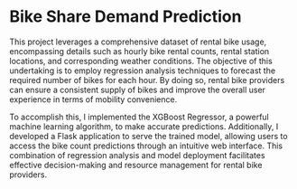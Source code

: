 # Bike Share Demand Prediction

This project leverages a comprehensive dataset of rental bike usage, encompassing details such as hourly bike rental counts, rental station locations, and corresponding weather conditions. The objective of this undertaking is to employ regression analysis techniques to forecast the required number of bikes for each hour. By doing so, rental bike providers can ensure a consistent supply of bikes and improve the overall user experience in terms of mobility convenience.

To accomplish this, I implemented the XGBoost Regressor, a powerful machine learning algorithm, to make accurate predictions. Additionally, I developed a Flask application to serve the trained model, allowing users to access the bike count predictions through an intuitive web interface. This combination of regression analysis and model deployment facilitates effective decision-making and resource management for rental bike providers.
